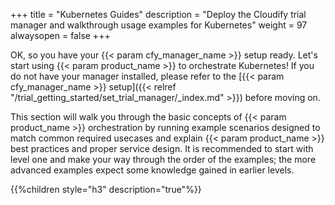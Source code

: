 +++
title = "Kubernetes Guides"
description = "Deploy the Cloudify trial manager and walkthrough usage examples for Kubernetes"
weight = 97
alwaysopen = false
+++

OK, so you have your {{< param cfy_manager_name >}} setup ready. Let's start using {{< param product_name >}} to orchestrate Kubernetes!
If you do not have your manager installed, please refer to the [{{< param cfy_manager_name >}} setup]({{< relref "/trial_getting_started/set_trial_manager/_index.md" >}}) before moving on.

This section will walk you through the basic concepts of {{< param product_name >}} orchestration by running example scenarios designed to match common required usecases and explain {{< param product_name >}} best practices and proper service design.
It is recommended to start with level one and make your way through the order of the examples; the more advanced examples expect some knowledge gained in earlier levels.

<!-- Here is a short video demonstrating the first examples. You can start with a quick review or go directly to the example descriptions below.

<iframe src="https://player.vimeo.com/video/441737585" width="500" height="300" frameborder="0" allow="autoplay; fullscreen" allowfullscreen></iframe> -->

{{%children style="h3" description="true"%}}
